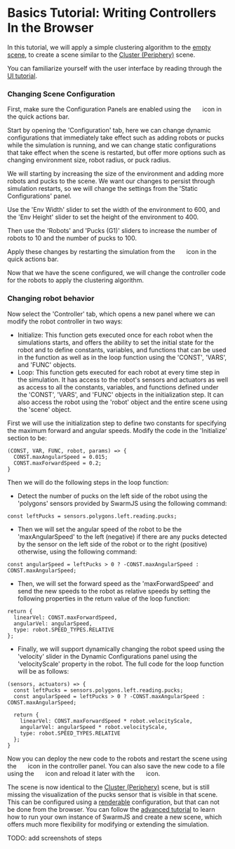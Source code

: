 # Basics Tutorial: Writing Controllers In the Browser

In this tutorial, we will apply a simple clustering algorithm to the [empty scene](https://m-abdulhak.github.io/SwarmJS/?scene=emptyScene), to create a scene similar to the [Cluster (Periphery)](https://m-abdulhak.github.io/SwarmJS/?scene=peripheryCluster) scene.

You can familiarize yourself with the user interface by reading through the [UI tutorial](./user-interface.md).

### Changing Scene Configuration

First, make sure the Configuration Panels are enabled using the &nbsp;<img src="https://raw.githubusercontent.com/FortAwesome/Font-Awesome/5.x/svgs/solid/cog.svg" width="10" height="10">&nbsp; icon in the quick actions bar.

Start by opening the 'Configuration' tab, here we can change dynamic configurations that immediately take effect such as adding robots or pucks while the simulation is running, and we can change static configurations that take effect when the scene is restarted, but offer more options such as changing environment size, robot radius, or puck radius.

We will starting by increasing the size of the environment and adding more robots and pucks to the scene. We want our changes to persist through simulation restarts, so we will change the settings from the 'Static Configurations' panel.

Use the 'Env Width' slider to set the width of the environment to 600, and the 'Env Height' slider to set the height of the environment to 400.


Then use the 'Robots' and 'Pucks (G1)' sliders to increase the number of robots to 10 and the number of pucks to 100.

Apply these changes by restarting the simulation from the &nbsp;<img src="https://raw.githubusercontent.com/FortAwesome/Font-Awesome/5.x/svgs/solid/sync.svg" width="10" height="10">&nbsp; icon in the quick actions bar.

Now that we have the scene configured, we will change the controller code for the robots to apply the clustering algorithm.

### Changing robot behavior

Now select the 'Controller' tab, which opens a new panel where we can modify the robot controller in two ways:
- Initialize: This function gets executed once for each robot when the simulations starts, and offers the ability to set the initial state for the robot and to define constants, variables, and functions that can be used in the function as well as in the loop function using the 'CONST', 'VARS', and 'FUNC' objects.
- Loop: This function gets executed for each robot at every time step in the simulation. It has access to the robot's sensors and actuators as well as access to all the constants, variables, and functions defined under the 'CONST', 'VARS', and 'FUNC' objects in the initialization step. It can also access the robot using the 'robot' object and the entire scene using the 'scene' object.

First we will use the initialization step to  define two constants for specifying the maximum forward and angular speeds. Modify the code in the 'Initialize' section to be:
```
(CONST, VAR, FUNC, robot, params) => {
  CONST.maxAngularSpeed = 0.015;
  CONST.maxForwardSpeed = 0.2;
}
```

Then we will do the following steps in the loop function:

- Detect the number of pucks on the left side of the robot using the 'polygons' sensors provided by SwarmJS using the following command:

```
const leftPucks = sensors.polygons.left.reading.pucks;
```

- Then we will set the angular speed of the robot to be the 'maxAngularSpeed' to the left (negative) if there are any pucks detected by the sensor on the left side of the robot or to the right (positive) otherwise, using the following command:
```
const angularSpeed = leftPucks > 0 ? -CONST.maxAngularSpeed : CONST.maxAngularSpeed;
``` 

- Then, we will set the forward speed as the 'maxForwardSpeed' and send the new speeds to the robot as relative speeds by setting the following properties in the return value of the loop function:
```
return {
  linearVel: CONST.maxForwardSpeed,
  angularVel: angularSpeed,
  type: robot.SPEED_TYPES.RELATIVE
};
```
- Finally, we will support dynamically changing the robot speed using the 'velocity' slider in the Dynamic Configurations panel using the 'velocityScale' property in the robot. The full code for the loop function will be as follows:
```
(sensors, actuators) => {
  const leftPucks = sensors.polygons.left.reading.pucks;
  const angularSpeed = leftPucks > 0 ? -CONST.maxAngularSpeed : CONST.maxAngularSpeed;

  return {
    linearVel: CONST.maxForwardSpeed * robot.velocityScale,
    angularVel: angularSpeed * robot.velocityScale,
    type: robot.SPEED_TYPES.RELATIVE
  };
}
```

Now you can deploy the new code to the robots and restart the scene using the &nbsp;<img src="https://raw.githubusercontent.com/FortAwesome/Font-Awesome/5.x/svgs/solid/play.svg" width="10" height="10">&nbsp; icon in the controller panel. You can also save the new code to a file using the &nbsp;<img src="https://raw.githubusercontent.com/FortAwesome/Font-Awesome/5.x/svgs/solid/download.svg" width="10" height="10">&nbsp; icon and reload it later with the &nbsp;<img src="https://raw.githubusercontent.com/FortAwesome/Font-Awesome/5.x/svgs/solid/upload.svg" width="10" height="10">&nbsp; icon.

The scene is now identical to the [Cluster (Periphery)](https://m-abdulhak.github.io/SwarmJS/?scene=peripheryCluster) scene, but is still missing the visualization of the pucks sensor that is visible in that scene. This can be configured using a [renderable](./rendering-refernece.md) configuration, but that can not be done from the browser. You can follow the [advanced tutorial](./doc/advanced-tutorial.md) to learn how to run your own instance of SwarmJS and create a new scene, which offers much more flexibility for modifying or extending the simulation.

TODO: add screenshots of steps
